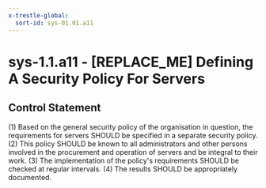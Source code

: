 ```yaml
---
x-trestle-global:
  sort-id: sys-01.01.a11
---
```


# sys-1.1.a11 - \[REPLACE_ME\] Defining A Security Policy For Servers

## Control Statement

(1) Based on the general security policy of the organisation in question, the requirements for
servers SHOULD be specified in a separate security policy. (2) This policy SHOULD be known to
all administrators and other persons involved in the procurement and operation of servers and
be integral to their work. (3) The implementation of the policy's requirements SHOULD be
checked at regular intervals. (4) The results SHOULD be appropriately documented.
